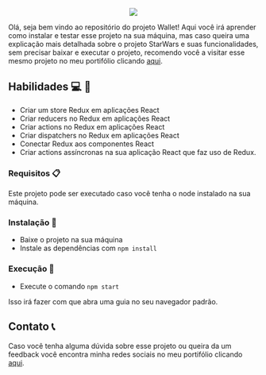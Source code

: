 <p align="center">
  <img src="https://user-images.githubusercontent.com/94487469/234678035-222860a5-7cb1-4d89-8863-29f069a9c73c.png">
</p>

Olá, seja bem vindo ao repositório do projeto Wallet! Aqui você irá aprender como instalar e testar esse projeto na sua máquina, mas caso queira uma explicação mais detalhada sobre o projeto StarWars e suas funcionalidades, sem precisar baixar e executar o projeto, recomendo você a visitar esse mesmo projeto no meu portifólio clicando [aqui](https://felupee.github.io/front-end/projetos/Wallet/wallet.html). 

## Habilidades :computer: :rocket: 

- Criar um store Redux em aplicações React
- Criar reducers no Redux em aplicações React
- Criar actions no Redux em aplicações React
- Criar dispatchers no Redux em aplicações React
- Conectar Redux aos componentes React
- Criar actions assíncronas na sua aplicação React que faz uso de Redux.

### Requisitos :clipboard: 

Este projeto pode ser executado caso você tenha o node instalado na sua máquina.

### Instalação :wrench:

- Baixe o projeto na sua máquina
- Instale as dependências com `npm install`

### Execução :runner:

- Execute o comando `npm start`

Isso irá fazer com que abra uma guia no seu navegador padrão.

## Contato :telephone_receiver:

Caso você tenha alguma dúvida sobre esse projeto ou queira da um feedback você encontra minha redes sociais no meu portifólio clicando [aqui](https://felupee.github.io/#contact).
